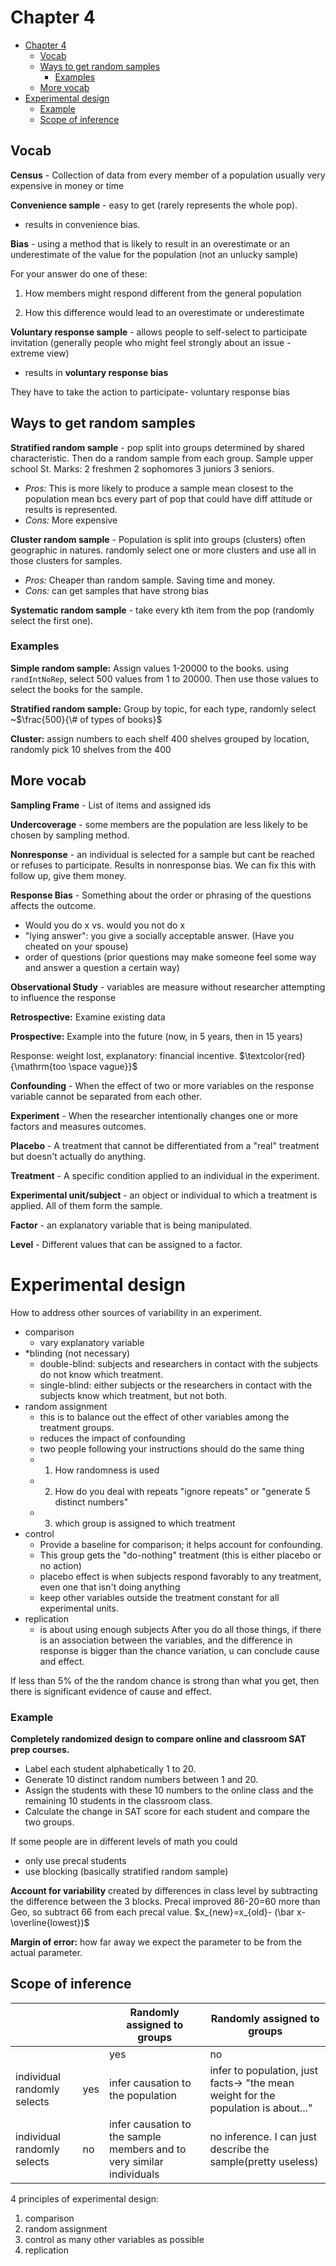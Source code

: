 # Chapter 4

- [Chapter 4](#chapter-4)
  - [Vocab](#vocab)
  - [Ways to get random samples](#ways-to-get-random-samples)
    - [Examples](#examples)
  - [More vocab](#more-vocab)
- [Experimental design](#experimental-design)
    - [Example](#example)
  - [Scope of inference](#scope-of-inference)

## Vocab

**Census** - Collection of data from every member of a population usually very expensive in money or time

**Convenience sample** - easy to get (rarely represents the whole pop).

- results in convenience bias.

**Bias** - using a method that is likely to result in an overestimate or an underestimate of the value for the population (not an unlucky sample)

For your answer do one of these:

1. How members might respond different from the general population

2. How this difference would lead to an overestimate or underestimate

**Voluntary response sample** - allows people to self-select to participate invitation (generally people who might feel strongly about an issue - extreme view)

- results in **voluntary response bias**

They have to take the action to participate- voluntary response bias

## Ways to get random samples

**Stratified random sample** - pop split into groups determined by shared characteristic. Then do a random sample from each group.
Sample upper school St. Marks: 2 freshmen 2 sophomores 3 juniors 3 seniors.

- *Pros:* This is more likely to produce a sample mean closest to the population mean bcs every part of pop that could have diff attitude or results is represented.
- *Cons:* More expensive

**Cluster random sample** - Population is split into groups (clusters) often geographic in natures. randomly select one or more clusters and use all in those clusters for samples.

- *Pros:* Cheaper than random sample. Saving time and money.
- *Cons:* can get samples that have strong bias

**Systematic random sample** - take every kth item from the pop (randomly select the first one).

### Examples

**Simple random sample:**
Assign values 1-20000 to the books.
using `randIntNoRep`, select 500 values from 1 to 20000.
Then use those values to select the books for the sample.

**Stratified random sample:** 
Group by topic, for each type, randomly select ~$\frac{500}{\# of types of books}$

**Cluster:** assign numbers to each shelf 400 shelves grouped by location, randomly pick 10 shelves from the 400
## More vocab

**Sampling Frame** - List of items and assigned ids

**Undercoverage** -  some members are the population are less likely to be chosen by sampling method.

**Nonresponse** - an individual is selected for a sample but cant be reached or refuses to participate. Results in nonresponse bias. We can fix this with follow up, give them money.

**Response Bias** - Something about the order or phrasing of the questions affects the outcome.

- Would you do x vs. would you not do x
- "lying answer": you give a socially acceptable answer. (Have you cheated on your spouse)
- order of questions (prior questions may make someone feel some way and answer a question a certain way)

**Observational Study** -  variables are measure without researcher attempting to influence the response

**Retrospective:** Examine existing data

**Prospective:** Example into the future (now, in 5 years, then in 15 years)

Response: weight lost, explanatory: financial incentive. $\textcolor{red}{\mathrm{too \space vague}}$

**Confounding** - When the effect of two or more variables on the response variable cannot be separated from each other.

**Experiment** - When the researcher intentionally changes one or more factors and measures outcomes.

**Placebo** - A treatment that cannot be differentiated from a "real" treatment but doesn't actually do anything.

**Treatment** - A specific condition applied to an individual in the experiment.

**Experimental unit/subject** - an object or individual to which a treatment is applied. All of them form the sample.

**Factor** - an explanatory variable that is being manipulated.

**Level** - Different values that can be assigned to a factor.

# Experimental design

How to address other sources of variability in an experiment.

- comparison
  - vary explanatory variable
- *blinding (not necessary)
  - double-blind: subjects and researchers in contact with the subjects do not know which treatment.
  - single-blind: either subjects or the researchers in contact with the subjects know which treatment, but not both.
- random assignment
  - this is to balance out the effect of other variables among the treatment groups.
  - reduces the impact of confounding
  - two people following your instructions should do the same thing
  - 1. How randomness is used
  - 2. How do you deal with repeats "ignore repeats" or "generate 5 distinct numbers"
  - 3. which group is assigned to which treatment
- control
  - Provide a baseline for comparison; it helps account for confounding.
  - This group gets the "do-nothing" treatment (this is either placebo or no action)
  - placebo effect is when subjects respond favorably to any treatment, even one that isn't doing anything
  - keep other variables outside the treatment constant for all experimental units.
- replication
  - is about using enough subjects
After you do all those things, if there is an association between the variables, and the difference in response is bigger than the chance variation, u can conclude cause and effect.

If less than 5% of the the random chance is strong than what you get, then there is significant evidence of cause and effect.

### Example
**Completely randomized design to compare online and classroom SAT prep courses.**

- Label each student alphabetically 1 to 20.
- Generate 10 distinct random numbers between 1 and 20.
- Assign the students with these 10 numbers to the online class and the remaining 10 students in the classroom class.
- Calculate the change in SAT score for each student and compare the two groups.

If some people are in different levels of math you could

- only use precal students
- use blocking (basically stratified random sample)

**Account for variability** created by differences in class level by subtracting the difference between the 3 blocks.
Precal improved 86-20=60 more than Geo, so subtract 66 from each precal value.
$x_{new}=x_{old}- (\bar x-\overline{lowest})$


**Margin of error:** how far away we expect the parameter to be from the actual parameter.

## Scope of inference

|||Randomly assigned to groups|Randomly assigned to groups|
|-|-|-|-|
|||yes|no|
|individual randomly selects|yes|infer causation to the population|infer to population, just facts-> "the mean weight for the population is about..."|
|individual randomly selects|no|infer causation to the sample members and to very similar individuals|no inference. I can just describe the sample(pretty useless)|

4 principles of experimental design:

1. comparison
2. random assignment
3. control as many other variables as possible
4. replication

